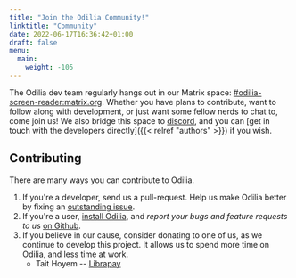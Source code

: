 ```yaml
---
title: "Join the Odilia Community!"
linktitle: "Community"
date: 2022-06-17T16:36:42+01:00
draft: false
menu:
  main:
    weight: -105
---
```


The Odilia dev team regularly hangs out in our Matrix space: [#odilia-screen-reader:matrix.org][matrix-space]. Whether
you have plans to contribute, want to follow along with development, or just want some fellow nerds to chat to, come
join us! We also bridge this space to [discord][discord-invite], and you can [get in touch with the developers
directly]({{< relref "authors" >}}) if you wish.

[matrix-space]: <https://matrix.to/#/#odilia-screen-reader:matrix.org>
[discord-invite]: <https://discord.gg/gWsfXz76xX>

## Contributing

There are many ways you can contribute to Odilia.

1. If you're a developer, send us a pull-request. Help us make Odilia better by fixing an [outstanding issue](https://github.com/odilia-app/odilia/issues/).
2. If you're a user, [install Odilia](/doc/user/installation/), and *report your bugs and feature requests to us* [on Github](https://github.com/odilia-app/odilia/issues/).
3. If you believe in our cause, consider donating to one of us, as we continue to develop this project. It allows us to spend more time on Odilia, and less time at work.
    * Tait Hoyem -- [Librapay](https://liberapay.com/tait/)

